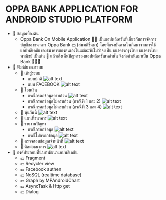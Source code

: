 # OPPA BANK APPLICATION FOR ANDROID STUDIO PLATFORM

* 🏧 ข้อมูลเบื้องต้น
  * Oppa Bank On Mobile Application 📱💸 เป็นแอปพลิเคชันที่เกี่ยวกับการจัดการบัญชีของธนาคาร Oppa Bank 💵 (สมมติขึ้นมา)
โดยที่แรงบันดาลใจเกิดมาจากการใช้แอปพลิเคชันของธนาคารของตนเองในแต่ละวันไม่ว่าจะเป็น ธนาคารกรุงไทย ธนาคารไทยพาณิชย์ เป็นต้น 📳
แล้วเล็งเห็นปัญหาของแอปพลิเคชันเหล่านั้น จึงก่อกำเนิดมาเป็น Oppa Bank 👨🏻‍💻
* 🏧 ฟังก์ชันของระบบ
	* 💸 เข้าสู่ระบบ
		* แบบปกติ
		![alt text](https://cdn.bpicc.com/2020/03/18/-Des.png)
		* แบบ FACEBOOK
		![alt text](https://cdn.bpicc.com/2020/03/18/-Facebook-Des.png)
	* 💸 โอนเงิน
		* กรณีกรอกข้อมูลครบถ้วน
		![alt text](https://cdn.bpicc.com/2020/03/18/-Des4881ec8c61c087ab.png)
		* กรณีกรอกข้อมูลไม่ครบถ้วน (กรณีที่ 1 และ 2)
		![alt text](https://cdn.bpicc.com/2020/03/18/-1-Des10c2a68c76ccf0f2.png)
		* กรณีกรอกข้อมูลไม่ครบถ้วน (กรณีที่ 3 และ 4)
		![alt text](https://cdn.bpicc.com/2020/03/18/-2-Des616cfc60e1b83c7b.png)
	* 💸 หุ้นวันนี้
		![alt text](https://cdn.bpicc.com/2020/03/18/-Des162b554f89d089f4.png)
	* 💸 แผนที่ธนาคาร
		![alt text](https://cdn.bpicc.com/2020/03/18/-Des4c971b76556d013d.png)
	* 💸 รายงานปัญหา
		* กรณีกรอกข้อมูล
		![alt text](https://cdn.bpicc.com/2020/03/18/-Desb6c6fb4948befdc3.png)
		* กรณีไม่กรอกข้อมูล
		![alt text](https://cdn.bpicc.com/2020/03/18/-Des78983d014c8518a4.png)
	* 💸 ตรวจสอบข้อมูลเจ้าหน้าที่
		![alt text](https://cdn.bpicc.com/2020/03/18/-Desa8ee296a36645559.png)
	* 💸 ติดต่อธนาคาร
		![alt text](https://cdn.bpicc.com/2020/03/18/-Desdb68c6c817c323e2.png)
* 🏧 องค์ประกอบที่นำมาพัฒนาแอปพลิเคชัน
	* 💶 Fragment
	* 💶 Recycler view
	* 💶 Facebook authen
	* 💶 NoSQL (realtime database)
	* 💶 Graph by MPAndroidChart
	* 💶 AsyncTask & Http get
	* 💶 Dialog
